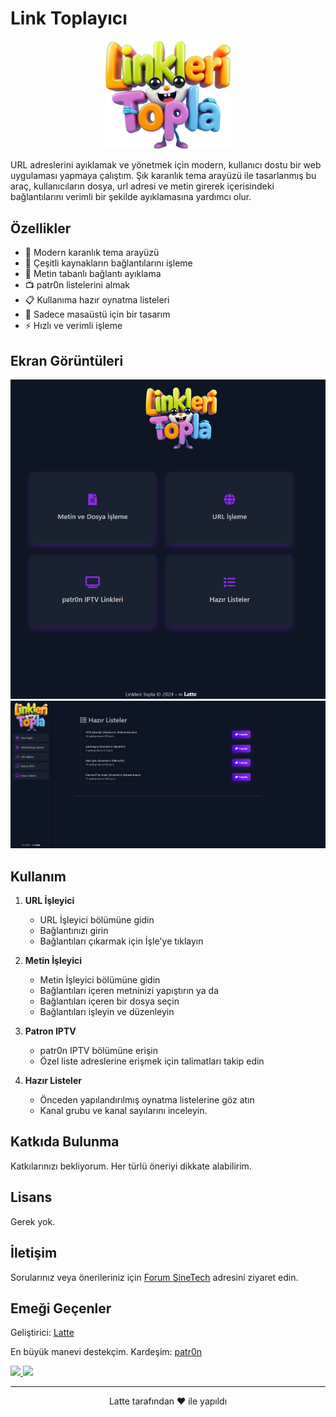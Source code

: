 # Link Toplayıcı

<p align="center">
  <img src="img/logo.png" alt="Link Toplayıcı Logo" width="200">
</p>

URL adreslerini ayıklamak ve yönetmek için modern, kullanıcı dostu bir web uygulaması yapmaya çalıştım. Şık karanlık tema arayüzü ile tasarlanmış bu araç, kullanıcıların dosya, url adresi ve metin girerek içerisindeki bağlantılarını verimli bir şekilde ayıklamasına  yardımcı olur.

## Özellikler

- 🎨 Modern karanlık tema arayüzü
- 🔗 Çeşitli kaynakların bağlantılarını işleme
- 📝 Metin tabanlı bağlantı ayıklama
- 📺 patr0n listelerini almak
- 📋 Kullanıma hazır oynatma listeleri
- 📱 Sadece masaüstü için bir tasarım
- ⚡ Hızlı ve verimli işleme

## Ekran Görüntüleri

<p align="center">
  <img src="https://github.com/GitLatte/patr0n/blob/2041943deb3fd85c6ef72d86b3ed4cc9fdce5c33/img/ss/screenshot1.png" alt="Ekran Görüntüsü 1" width="600">
  <img src="https://github.com/GitLatte/patr0n/blob/2041943deb3fd85c6ef72d86b3ed4cc9fdce5c33/img/ss/screenshot2.png" alt="Ekran Görüntüsü 2" width="600">
</p>

## Kullanım

1. **URL İşleyici**
   - URL İşleyici bölümüne gidin
   - Bağlantınızı girin
   - Bağlantıları çıkarmak için İşle'ye tıklayın

2. **Metin İşleyici**
   - Metin İşleyici bölümüne gidin
   - Bağlantıları içeren metninizi yapıştırın 
     ya da
   - Bağlantıları içeren bir dosya seçin  
   - Bağlantıları işleyin ve düzenleyin

3. **Patron IPTV**
   - patr0n IPTV bölümüne erişin
   - Özel liste adreslerine erişmek için talimatları takip edin

4. **Hazır Listeler**
   - Önceden yapılandırılmış oynatma listelerine göz atın
   - Kanal grubu ve kanal sayılarını inceleyin.

## Katkıda Bulunma

Katkılarınızı bekliyorum. Her türlü öneriyi dikkate alabilirim.

## Lisans

Gerek yok.

## İletişim

Sorularınız veya önerileriniz için [Forum SineTech](https://forum.sinetech.tr/uye/latte.1668/) adresini ziyaret edin.

## Emeği Geçenler

Geliştirici: [Latte](https://github.com/GitLatte)

En büyük manevi destekçim. Kardeşim: [patr0n](https://github.com/patr0nq)

<a href="https://github.com/gitLatte/patr0n/graphs/contributors">
  <img src="https://contrib.rocks/image?repo=gitLatte/patr0n" />
</a>

<a href="https://github.com/patr0nq/patronSpor/graphs/contributors">
  <img src="https://contrib.rocks/image?repo=patr0nq/patronSpor" />
</a>

---

<p align="center">
Latte tarafından ❤️ ile yapıldı
</p>
